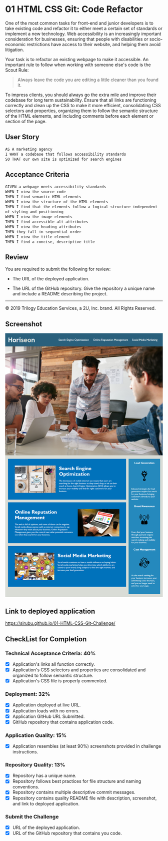 # 01 HTML CSS Git: Code Refactor

One of the most common tasks for front-end and junior developers is to take existing code and refactor it to either meet a certain set of standards or implement a new technology. Web accessibility is an increasingly important consideration for businesses, ensuring that people with disabilities or socio-economic restrictions have access to their website, and helping them avoid litigation.

Your task is to refactor an existing webpage to make it accessible. An important rule to follow when working with someone else's code is the Scout Rule:

> Always leave the code you are editing a little cleaner than you found it.

To impress clients, you should always go the extra mile and improve their codebase for long term sustainability. Ensure that all links are functioning correctly and clean up the CSS to make it more efficient, consolidating CSS selectors and properties, organizing them to follow the semantic structure of the HTML elements, and including comments before each element or section of the page.

## User Story

```
AS A marketing agency
I WANT a codebase that follows accessibility standards
SO THAT our own site is optimized for search engines
```

## Acceptance Criteria

```
GIVEN a webpage meets accessibility standards
WHEN I view the source code
THEN I find semantic HTML elements
WHEN I view the structure of the HTML elements
THEN I find that the elements follow a logical structure independent of styling and positioning
WHEN I view the image elements
THEN I find accessible alt attributes
WHEN I view the heading attributes
THEN they fall in sequential order
WHEN I view the title element
THEN I find a concise, descriptive title
```

## Review

You are required to submit the following for review:

* The URL of the deployed application.

* The URL of the GitHub repository. Give the repository a unique name and include a README describing the project.

- - -
© 2019 Trilogy Education Services, a 2U, Inc. brand. All Rights Reserved.

## Screenshot
![alt text](./assets/images/01-html-css-git-homework-demo.png)

## Link to deployed application
https://sirubu.github.io/01-HTML-CSS-Git-Challenge/

## CheckList for Completion

### Technical Acceptance Criteria: 40%
- [x] Application's links all function correctly.
- [x] Application's CSS selectors and properties are consolidated and organized to follow semantic structure.
- [x] Application's CSS file is properly commented.
### Deployment: 32%
- [x] Application deployed at live URL.
- [x] Application loads with no errors.
- [x] Application GitHub URL Submitted.
- [x] GitHub repository that contains application code.
### Application Quality: 15%
- [x] Application resembles (at least 90%) screenshots provided in challenge instructions.
### Repository Quality: 13%
- [x] Repository has a unique name.
- [x] Repository follows best practices for file structure and naming conventions.
- [x] Repository contains multiple descriptive commit messages.
- [x] Repository contains quality README file with description, screenshot, and link to deployed application.
### Submit the Challenge
- [x] URL of the deployed application.
- [x] URL of the GitHub repository that contains you code.
